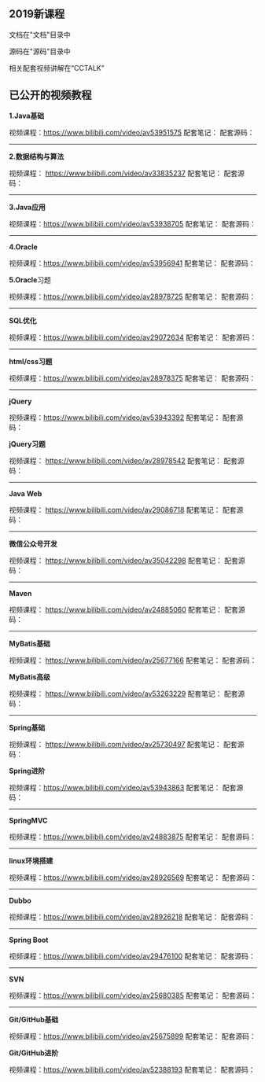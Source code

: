 







## 2019新课程

文档在"文档"目录中  

源码在"源码"目录中

相关配套视频讲解在“CCTALK”



## 已公开的视频教程

**1.Java基础**

视频课程：https://www.bilibili.com/video/av53951575
配套笔记：
配套源码：

------

**2.数据结构与算法**

视频课程： https://www.bilibili.com/video/av33835237
配套笔记：
配套源码：

---

**3.Java应用**

视频课程：https://www.bilibili.com/video/av53938705
配套笔记：
配套源码：

---

**4.Oracle**

视频课程：https://www.bilibili.com/video/av53956941
配套笔记：
配套源码：

**5.Oracle**习题

视频课程：https://www.bilibili.com/video/av28978725
配套笔记：
配套源码：

---

**SQL优化**

视频课程：https://www.bilibili.com/video/av29072634
配套笔记：
配套源码：

------

**html/css习题**

视频课程：https://www.bilibili.com/video/av28978375
配套笔记：
配套源码：

---

**jQuery**

视频课程：https://www.bilibili.com/video/av53943392
配套笔记：
配套源码：

**jQuery习题**

视频课程： https://www.bilibili.com/video/av28978542
配套笔记：
配套源码：

------

**Java Web**

视频课程： https://www.bilibili.com/video/av29086718
配套笔记：
配套源码：

------

**微信公众号开发**

视频课程： https://www.bilibili.com/video/av35042298
配套笔记：
配套源码：

------

**Maven**

视频课程： https://www.bilibili.com/video/av24885060
配套笔记：
配套源码：

------

**MyBatis基础**

视频课程： https://www.bilibili.com/video/av25677166
配套笔记：
配套源码：

**MyBatis高级**

视频课程： https://www.bilibili.com/video/av53263229
配套笔记：
配套源码：

------

**Spring基础**

视频课程： https://www.bilibili.com/video/av25730497
配套笔记：
配套源码：

**Spring进阶**

视频课程：https://www.bilibili.com/video/av53943863
配套笔记：
配套源码：

---

**SpringMVC**

视频课程：https://www.bilibili.com/video/av24883875
配套笔记：
配套源码：

------

**linux环境搭建**

视频课程：https://www.bilibili.com/video/av28926569
配套笔记：
配套源码：

------

**Dubbo**

视频课程：https://www.bilibili.com/video/av28926218
配套笔记：
配套源码：

------

**Spring Boot**

视频课程：https://www.bilibili.com/video/av29476100
配套笔记：
配套源码：

------

**SVN**

视频课程：https://www.bilibili.com/video/av25680385
配套笔记：
配套源码：

------

**Git/GitHub基础**

视频课程：https://www.bilibili.com/video/av25675899
配套笔记：
配套源码：

**Git/GitHub进阶**

视频课程：https://www.bilibili.com/video/av52388193
配套笔记：
配套源码：

